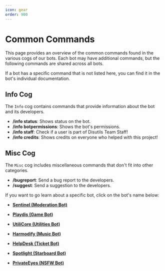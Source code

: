 ```yaml
---
icon: gear
order: 900
---
```

# Common Commands

This page provides an overview of the common commands found in the various cogs of our bots. Each bot may have additional commands, but the following commands are shared across all bots.

If a bot has a specific command that is not listed here, you can find it in the bot's individual documentation.

## Info Cog

The `Info` cog contains commands that provide information about the bot and its developers.

- **/info status**: Shows status on the bot.
- **/info botpermissions**: Shows the bot's permissions.
- **/info staff**:  Check if a user is part of Disutils Team Staff!
- **/info credits**: Shows credits on everyone who helped with this project!

## Misc Cog

The `Misc` cog includes miscellaneous commands that don't fit into other categories.

- **/bugreport**: Send a bug report to the developers.
- **/suggest**: Send a suggestion to the developers.

If you want to go learn about a specific bot, click on the bot's name below:

- [**Sentinel (Moderation Bot)**](/guides/bots/Sentinel/overview.md)

- [**Playdis (Game Bot)**](/guides/bots/Playdis/overview.md)

- [**UtiliCore (Utilities Bot)**](/guides/bots/UtiliCore/overview.md)

- [**Harmodify (Music Bot)**](/guides/bots/Harmodify/overview.md)

- [**HelpDesk (Ticket Bot)**](/guides/bots/HelpDesk/overview.md)

- [**Spotlight (Starboard Bot)**](/guides/bots/Spotlight/overview.md)

- [**PrivateEyes (NSFW Bot)**](/guides/bots/PrivateEyes/overview.md)
